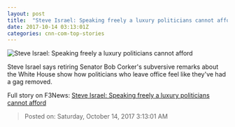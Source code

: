 ```yaml
---
layout: post
title:  "Steve Israel: Speaking freely a luxury politicians cannot afford"
date: 2017-10-14 03:13:01Z
categories: cnn-com-top-stories
---
```


![Steve Israel: Speaking freely a luxury politicians cannot afford](http://cdn.cnn.com/cnnnext/dam/assets/170629142805-sen-bob-corker-may-10-2017-super-tease.jpg)

Steve Israel says retiring Senator Bob Corker's subversive remarks about the White House show how politicians who leave office feel like they've had a gag removed.


Full story on F3News: [Steve Israel: Speaking freely a luxury politicians cannot afford](http://www.f3nws.com/n/2bdWpG)

> Posted on: Saturday, October 14, 2017 3:13:01 AM
